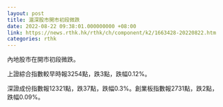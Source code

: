 ```yaml
---
layout: post
title: 滬深股市開市初段微跌
date: 2022-08-22 09:38:01.000000000 +08:00
link: https://news.rthk.hk/rthk/ch/component/k2/1663428-20220822.htm
categories: rthk
---
```


內地股市在開市初段微跌。

上證綜合指數較早時報3254點，跌3點，跌幅0.12%。

深證成份指數報12321點，跌37點，跌幅0.3%。創業板指數報2731點，跌2點，跌幅0.09%。
